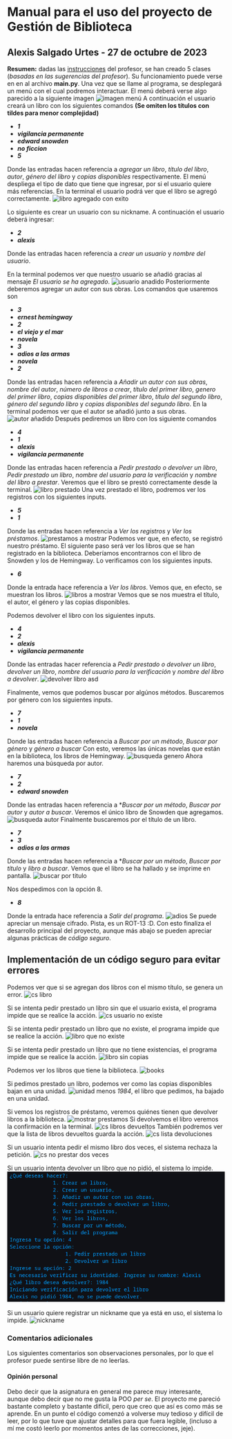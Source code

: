 # Manual para el uso del proyecto de Gestión de Biblioteca

## Alexis Salgado Urtes - 27 de octubre de 2023

**Resumen:** dadas las [instrucciones](/Examen_Unidad_3_4_POO.pdf) del profesor, se han creado 5 clases (*basadas en las sugerencias del profesor*).
Su funcionamiento puede verse en en al archivo **main.py**.
Una vez que se llame al programa, se desplegará un menú con el cual podremos interactuar.
El menú deberá verse algo parecido a la siguiente imagen
![imagen menú](/imagenes/menu.png)
A continuación el usuario creará un libro con los siguientes comandos **(Se omiten los títulos con tildes para menor complejidad)**

* ***1***
* ***vigilancia permanente***
* ***edward snowden***
* ***no ficcion***
* ***5***

Donde las entradas hacen referencia a *agregar un libro*, *título del libro*, *autor*, *género del libro* y *copias disponibles* respectivamente.
El menú despliega el tipo de dato que tiene que ingresar, por si el usuario quiere más referencias.
En la terminal el usuario podrá ver que el libro se agregó correctamente.
![libro agregado con exito](/imagenes/libro_anadido.png)

Lo siguiente es crear un usuario con su nickname.
A continuación el usuario deberá ingresar:

* ***2***
* ***alexis***

Donde las entradas hacen referencia a *crear un usuario* y *nombre del usuario*.

En la terminal podemos ver que nuestro usuario se añadió gracias al mensaje *El usuario se ha agregado*.
![usuario anadido](/imagenes/usuario_anadido.png)
Posteriormente deberemos agregar un autor con sus obras.
Los comandos que usaremos son

* ***3***
* ***ernest hemingway***
* ***2***
* ***el viejo y el mar***
* ***novela***
* ***3***
* ***adios a las armas***
* ***novela***
* ***2***

Donde las entradas hacen referencia a *Añadir un autor con sus obras*, *nombre del autor*, *número de libros a crear*, *título del primer libro*, *genero del primer libro*, *copias disponibles del primer libro*, *título del segundo libro*, *género del segundo libro* y *copias disponibles del segundo libro*.
En la terminal podemos ver que el autor se añadió junto a sus obras.
![autor añadido](/imagenes/autor_anadido.png)
Después pediremos un libro con los siguiente comandos

* ***4***
* ***1***
* ***alexis***
* ***vigilancia permanente***

Donde las entradas hacen referencia a *Pedir prestado o devolver un libro*, *Pedir prestado un libro*, *nombre del usuario para la verificación* y *nombre del libro a prestar*.
Veremos que el libro se prestó correctamente desde la terminal.
![libro prestado](/imagenes/libro_prestado.png)
Una vez prestado el libro, podremos ver los registros con los siguientes inputs.

* ***5***
* ***1***

Donde las entradas hacen referencia a *Ver los registros* y *Ver los préstamos*.
![prestamos a mostrar](/imagenes/registro_prestamo.png)
Podemos ver que, en efecto, se registró nuestro préstamo.
El siguiente paso será ver los libros que se han registrado en la biblioteca. Deberíamos encontrarnos con el libro de Snowden y los de Hemingway.
Lo verificamos con los siguientes inputs.

* ***6***

Donde la entrada hace referencia a *Ver los libros*.
Vemos que, en efecto, se muestran los libros.
![libros a mostrar](/imagenes/libros_en_biblio.png)
Vemos que se nos muestra el título, el autor, el género y las copias disponibles.

Podemos devolver el libro con los siguientes inputs.

* ***4***
* ***2***
* ***alexis***
* ***vigilancia permanente***

Donde las entradas hacer referencia a *Pedir prestado o devolver un libro*, *devolver un libro*, *nombre del usuario para la verificación* y *nombre del libro a devolver*.
![devolver libro asd](/imagenes/devolver_libro.png)

Finalmente, vemos que podemos buscar por algúnos métodos. Buscaremos por género con los siguientes inputs.

* ***7***
* ***1***
* ***novela***

Donde las entradas hacen referencia a *Buscar por un método*, *Buscar por género* y *género a buscar*
Con esto, veremos las únicas novelas que están en la biblioteca, los libros de Hemingway.
![busqueda genero](/imagenes/busqueda_genero.png)
Ahora haremos una búsqueda por autor.

* ***7***
* ***2***
* ***edward snowden***

Donde las entradas hacen referencia a **Buscar por un método*, *Buscar por autor* y *autor a buscar*.
Veremos el único libro de Snowden que agregamos.
![busqueda autor](/imagenes/busqueda_autor.png)
Finalmente buscaremos por el título de un libro.

* ***7***
* ***3***
* ***adios a las armas***

Donde las entradas hacen referencia a **Buscar por un método*, *Buscar por título* y *libro a buscar*.
Vemos que el libro se ha hallado y se imprime en pantalla.
![buscar por titulo](/imagenes/busqueda_titulo.png)

Nos despedimos con la opción 8.

* ***8***

Donde la entrada hace referencia a *Salir del programa*.
![adios](/imagenes/despedida.png)
Se puede apreciar un mensaje cifrado. Pista, es un ROT-13 :D.
Con esto finaliza el desarrollo principal del proyecto, aunque más abajo se pueden apreciar algunas prácticas de *código seguro*.

## Implementación de un código seguro para evitar errores

Podemos ver que si se agregan dos libros con el mismo título, se genera un error.
![cs libro](/imagenes/cs_libros.png)

Si se intenta pedir prestado un libro sin que el usuario exista, el programa impide que se realice la acción.
![cs usuario no existe](/imagenes/cs_prestar_libro.png)

Si se intenta pedir prestado un libro que no existe, el programa impide que se realice la acción.
![libro que no existe](/imagenes/cs_no_prestar_libro_que_no_existe.png)

Si se intenta pedir prestado un libro que no tiene existencias, el programa impide que se realice la acción.
![libro sin copias](/imagenes/cs_no_prestar_libro_sin_existencias.png)

Podemos ver los libros que tiene la biblioteca.
![books](/imagenes/books_biblio.png)

Si pedimos prestado un libro, podemos ver como las copias disponibles bajan en una unidad.
![unidad menos](/imagenes/unidad_menos.png)
*1984*, el libro que pedimos, ha bajado en una unidad.

Si vemos los registros de préstamo, veremos quiénes tienen que devolver libros a la biblioteca.
![mostrar prestamos](/imagenes/mostrar_prestamos.png)
Si devolvemos el libro veremos la confirmación en la terminal.
![cs libros devueltos](/imagenes/cs_devolver_libro.png)
También podremos ver que la lista de libros devueltos guarda la acción.
![cs lista devoluciones](/imagenes/cs_lista_devolver_libros.png)

Si un usuario intenta pedir el mismo libro dos veces, el sistema rechaza la petición.
![cs no prestar dos veces](/imagenes/cs_no_prestar_dos_veces.png)

Si un usuario intenta devolver un libro que no pidió, el sistema lo impide.
![libro dos veces](imagenes/cs_no_devolver_libro_sin_prestamo.png)

Si un usuario quiere registrar un nickname que ya está en uso, el sistema lo impide.
![nickname](/imagenes/cs_no_nickname_dos_veces.png)

### Comentarios adicionales

Los siguientes comentarios son observaciones personales, por lo que el profesor puede sentirse libre de no leerlas.

#### Opinión personal

Debo decir que la asignatura en general me parece muy interesante, aunque debo decir que no me gusta la POO *per se*.
El proyecto me pareció bastante completo y bastante difícil, pero que creo que así es como más se aprende.
En un punto el código comenzó a volverse muy tedioso y difícil de leer, por lo que tuve que ajustar detalles para que fuera legible, (incluso a mí me costó leerlo por momentos antes de las correcciones, jeje).
